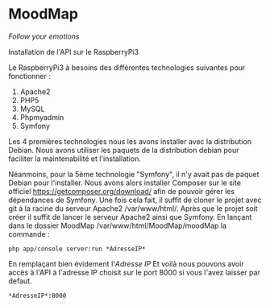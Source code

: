 # MoodMap
*Follow your emotions*


Installation de l'API sur le RaspberryPi3

Le RaspberryPi3 à besoins des différentes technologies suivantes pour fonctionner :

1. Apache2 
2. PHP5
3. MySQL
4. Phpmyadmin
5. Symfony
 
Les 4 premières technologies nous les avons installer avec la distribution Debian.
Nous avons utiliser les paquets de la distribution debian pour faciliter la maintenabilité et l'installation.

Néanmoins, pour la 5ème technologie "Symfony", il n'y avait pas de paquet Debian pour l'installer.
Nous avons alors installer Composer sur le site officiel https://getcomposer.org/download/ afin de pouvoir gérer les dépendances de Symfony.
Une fois cela fait, il suffit de cloner le projet avec git à la racine du serveur Apache2 /var/www/html/.
Après que le projet soit créer il suffit de lancer le serveur Apache2 ainsi que Symfony.
En lançant dans le dossier MoodMap /var/www/html/MoodMap/moodMap la commande :

```
php app/console server:run *AdresseIP*
```

En remplaçant bien évidement l'*Adresse IP* 
Et voilà nous pouvons avoir accès à l'API à l'adresse IP choisit sur le port 8000 si vous l'avez laisser par defaut.

```
*AdresseIP*:8000
```
